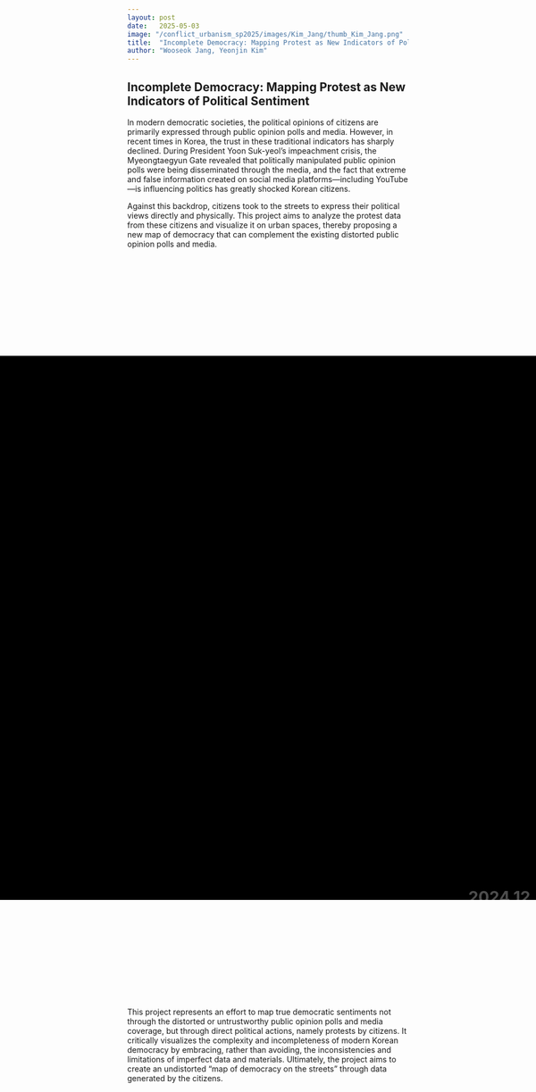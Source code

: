 ```yaml
---
layout: post
date:   2025-05-03
image: "/conflict_urbanism_sp2025/images/Kim_Jang/thumb_Kim_Jang.png"
title:  "Incomplete Democracy: Mapping Protest as New Indicators of Political Sentiment"
author: "Wooseok Jang, Yeonjin Kim"
---
```




<!-- SECTION: CSS -->
<style>
.scroll-stage {
  position: relative;
  width: 300%;
  aspect-ratio: 1.55 / 1;
  background-color: black;
  overflow: hidden;
  margin: 12rem auto;
  transform: translateX(-30%);
}
.scroll-frame {
  position: absolute;
  top: 0;
  left: 0;
  width: 100%;
  height: 100%;
  z-index: 1;
}
.map-slide {
  position: absolute;
  top: 0;
  left: 50%;
  transform: translateX(-50%);
  width: 100%;
  height: 100%;
  object-fit: contain;
  opacity: 0;
  transition: opacity 2.5s ease-in-out;
  z-index: 1;
}
.map-slide.active {
  opacity: 1;
  z-index: 2;
}
.map-slide.no-fade {
  transition: none !important;
}
.timeline-box {
  position: absolute;
  top: 0;
  right: 0;
  z-index: 3;
  width: 30%;
  height: 100%;
  padding: 2rem 1.5rem;
  overflow-y: scroll;
  background: rgba(0, 0, 0, 0.0);
  color: white;
  scroll-behavior: smooth;
  pointer-events: auto;
}
.timeline-box::-webkit-scrollbar {
  width: 6px;
}
.timeline-box::-webkit-scrollbar-thumb {
  background: #999;
  border-radius: 3px;
}
.timeline-box::-webkit-scrollbar-track {
  background: #111;
}
.timeline-step {
  opacity: 0.3;
  transform: translateY(40px);
  transition: all 0.6s ease-out;
  margin: 30rem 0 30rem 0;
  font-size: 1.8rem;
  text-align: left;
}
.timeline-step.visible {
  opacity: 1;
  transform: translateY(0);
}
.timeline-step:first-of-type {
  margin: 55rem 0 60rem 0;
  text-align: center;
}
.timeline-step img,
.timeline-step video {
  width: 50%;
  margin-top: 2rem;
  border-radius: 8px;
}
</style>

<!-- SECTION: HTML -->
<section>
  <h2>Incomplete Democracy: Mapping Protest as New Indicators of Political Sentiment</h2>
  <p>
    In modern democratic societies, the political opinions of citizens are primarily expressed through public opinion polls and media. However, in recent times in Korea, the trust in these traditional indicators has sharply declined. During President Yoon Suk-yeol’s impeachment crisis, the Myeongtaegyun Gate revealed that politically manipulated public opinion polls were being disseminated through the media, and the fact that extreme and false information created on social media platforms—including YouTube—is influencing politics has greatly shocked Korean citizens.
  </p>
  <p>
    Against this backdrop, citizens took to the streets to express their political views directly and physically. This project aims to analyze the protest data from these citizens and visualize it on urban spaces, thereby proposing a new map of democracy that can complement the existing distorted public opinion polls and media.
  </p>
</section>

<!-- SECTION: SCROLL INTERACTIVE -->
<div class="scroll-stage">
  <img id="map-default" src="{{ site.baseurl }}/images/map01.png" alt="map01">
  <div class="scroll-frame">
    <img class="map-slide" src="{{ site.baseurl }}/images/map02.png" alt="map02">
    <img class="map-slide" src="{{ site.baseurl }}/images/map03.png" alt="map03">
    <img class="map-slide" src="{{ site.baseurl }}/images/map04.png" alt="map04">
    <img class="map-slide" src="{{ site.baseurl }}/images/map05.png" alt="map05">
    <img class="map-slide" src="{{ site.baseurl }}/images/map06.png" alt="map06">
    <img class="map-slide" src="{{ site.baseurl }}/images/map07.png" alt="map07">
    <img class="map-slide" src="{{ site.baseurl }}/images/map08.png" alt="map08">
    <img class="map-slide" src="{{ site.baseurl }}/images/map09.png" alt="map09">
    <img class="map-slide" src="{{ site.baseurl }}/images/map10.png" alt="map10">
    <img class="map-slide" src="{{ site.baseurl }}/images/map11.png" alt="map11">
    <img class="map-slide" src="{{ site.baseurl }}/images/map12.png" alt="map12">
    <img class="map-slide" src="{{ site.baseurl }}/images/map13.png" alt="map13">
    <img class="map-slide" src="{{ site.baseurl }}/images/map14.png" alt="map14">
    <img class="map-slide" src="{{ site.baseurl }}/images/map15.png" alt="map15">
  </div>
  <div class="timeline-box" id="timelineBox">
    <div class="timeline-step" data-map="1"><strong>2024.12.03</strong> Peaceful night in Seoul</div>
    <div class="timeline-step" data-map="2"><strong>22:23</strong> President Yoon declared martial law <br><img src="{{ site.baseurl }}/images/image01.gif" alt=""></div>
    <div class="timeline-step" data-map="3"><strong>22:28</strong> Police Deployed Around National Assembly <br><img src="{{ site.baseurl }}/images/image02.jpg" alt=""></div>
    <div class="timeline-step" data-map="4"><strong>22:30</strong> Martial Law Forces Enter National Election Commission <br><img src="{{ site.baseurl }}/images/image03.gif" alt=""></div>
    <div class="timeline-step" data-map="5"><strong>22:40</strong> Detention Orders Issued for 15 Including Politicians</div>
    <div class="timeline-step" data-map="6"><strong>22:45</strong> The Members of the National Assembly are Called Emergency Assembly <br><img src="{{ site.baseurl }}/images/image04.gif" alt=""></div>
    <div class="timeline-step" data-map="7"><strong>22:57</strong> Police-enforced closure of the National Assembly <br><img src="{{ site.baseurl }}/images/image05.jpg" alt=""></div>
    <div class="timeline-step" data-map="8"><strong>23:00</strong> National Assembly Speaker Mr.Woo climbed over a wall <br><img src="{{ site.baseurl }}/images/image06.jpg" alt=""></div>
    <div class="timeline-step" data-map="9"><strong>23:10</strong> Lee Jae-myung, leader of the opposition party, climbed over the National Assembly wall <br><img src="{{ site.baseurl }}/images/image07.gif" alt=""></div>
    <div class="timeline-step" data-map="10"><strong>23:25</strong> Martial Law Command Proclamation No. 1 Issued</div>
    <div class="timeline-step" data-map="11"><strong>23:48</strong> 707 Special Forces and Armed Troops Enter National Assembly by Helicopter <br><img src="{{ site.baseurl }}/images/image08.gif" alt=""></div>
    <div class="timeline-step" data-map="12"><img src="{{ site.baseurl }}/images/image09.jpg" alt=""></div>
    <div class="timeline-step" data-map="13"><strong>00:05</strong> Martial law forces made an attempt to storm into the National Assembly’s main building <br><img src="{{ site.baseurl }}/images/image10.jpg" alt=""></div>
    <div class="timeline-step" data-map="14"><strong>00:30</strong> Airborne Troops Penetrate National Assembly <br><img src="{{ site.baseurl }}/images/image11.jpg" alt=""></div>
    <div class="timeline-step" data-map="15"><strong>01:00</strong> Martial law lifted, Resolution passed with all 190 votes in favor <br><img src="{{ site.baseurl }}/images/image12.jpg" alt=""></div>
  </div>
</div>

<section>
  <p>
    This project represents an effort to map true democratic sentiments not through the distorted or untrustworthy public opinion polls and media coverage, but through direct political actions, namely protests by citizens. It critically visualizes the complexity and incompleteness of modern Korean democracy by embracing, rather than avoiding, the inconsistencies and limitations of imperfect data and materials. Ultimately, the project aims to create an undistorted “map of democracy on the streets” through data generated by the citizens.
  </p>
</section>

<!-- SECTION: JavaScript -->
<script>
const slides = document.querySelectorAll('.map-slide');
const steps = document.querySelectorAll('.timeline-step');
const mapDefault = document.getElementById('map-default');

const observerOptions = {
  root: document.getElementById('timelineBox'),
  rootMargin: '0px',
  threshold: 0.5
};

const observer = new IntersectionObserver((entries) => {
  let anyVisible = false;
  entries.forEach(entry => {
    if (entry.isIntersecting) {
      const step = entry.target;
      const mapIndex = parseInt(step.getAttribute('data-map')) - 1;
      slides.forEach((slide, i) => {
        slide.classList.toggle('active', i === mapIndex);
        slide.classList.toggle('no-fade', i > 0 && i === mapIndex && steps[mapIndex - 1]?.getAttribute('data-map') === step.getAttribute('data-map'));
      });
      steps.forEach(s => s.classList.remove('visible'));
      step.classList.add('visible');
      mapDefault.style.opacity = '0';
      anyVisible = true;
    }
  });
  if (!anyVisible) {
    slides.forEach(slide => slide.classList.remove('active'));
    mapDefault.style.opacity = '1';
  }
}, observerOptions);

steps.forEach(step => observer.observe(step));
</script>
